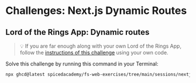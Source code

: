 # Challenges: Next.js Dynamic Routes

## Lord of the Rings App: Dynamic routes

> 💡 If you are far enough along with your own Lord of the Rings App, follow the
> [instructions of this challenge](https://github.com/spicedacademy/fs-web-exercises/tree/main/sessions/nextjs-dynamic-routes/lotr-app-dynamic-routes#readme)
> using your own code.

Solve this challenge by running this command in your Terminal:

```bash
npx ghcd@latest spicedacademy/fs-web-exercises/tree/main/sessions/nextjs-dynamic-routes/lotr-app-dynamic-routes
```
